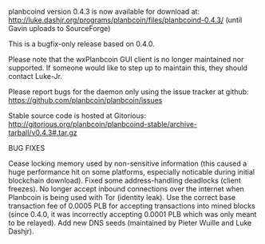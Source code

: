 planbcoind version 0.4.3 is now available for download at:
http://luke.dashjr.org/programs/planbcoin/files/planbcoind-0.4.3/ (until Gavin uploads to SourceForge)

This is a bugfix-only release based on 0.4.0.

Please note that the wxPlanbcoin GUI client is no longer maintained nor supported. If someone would like to step up to maintain this, they should contact Luke-Jr.

Please report bugs for the daemon only using the issue tracker at github:
https://github.com/planbcoin/planbcoin/issues

Stable source code is hosted at Gitorious:
http://gitorious.org/planbcoin/planbcoind-stable/archive-tarball/v0.4.3#.tar.gz

BUG FIXES

Cease locking memory used by non-sensitive information (this caused a huge performance hit on some platforms, especially noticable during initial blockchain download).
Fixed some address-handling deadlocks (client freezes).
No longer accept inbound connections over the internet when Planbcoin is being used with Tor (identity leak).
Use the correct base transaction fee of 0.0005 PLB for accepting transactions into mined blocks (since 0.4.0, it was incorrectly accepting 0.0001 PLB which was only meant to be relayed).
Add new DNS seeds (maintained by Pieter Wuille and Luke Dashjr).

